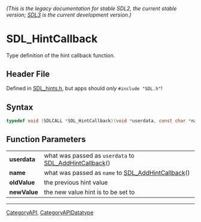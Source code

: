 ###### (This is the legacy documentation for stable SDL2, the current stable version; [SDL3](https://wiki.libsdl.org/SDL3/) is the current development version.)
# SDL_HintCallback

Type definition of the hint callback function.

## Header File

Defined in [SDL_hints.h](https://github.com/libsdl-org/SDL/blob/SDL2/include/SDL_hints.h), but apps should _only_ `#include "SDL.h"`!

## Syntax

```c
typedef void (SDLCALL *SDL_HintCallback)(void *userdata, const char *name, const char *oldValue, const char *newValue);
```

## Function Parameters

|                  |                                                                               |
| ---------------- | ----------------------------------------------------------------------------- |
| **userdata**     | what was passed as `userdata` to [SDL_AddHintCallback](SDL_AddHintCallback)() |
| **name**         | what was passed as `name` to [SDL_AddHintCallback](SDL_AddHintCallback)()     |
| **oldValue**     | the previous hint value                                                       |
| **newValue**     | the new value hint is to be set to                                            |

----
[CategoryAPI](CategoryAPI), [CategoryAPIDatatype](CategoryAPIDatatype)

